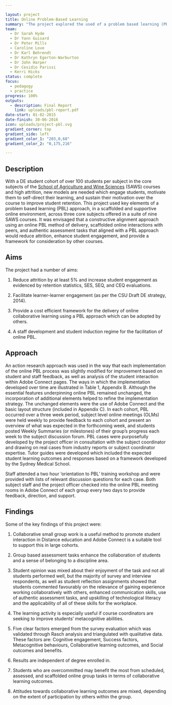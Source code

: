 ```yaml
---

layout: project
title: Online Problem-Based Learning
summary: "The project explored the used of a problem based learning (PBL) approach to improve student learning in an online environment, "
team:
  - Dr Sarah Hyde
  - Dr Yann Guisard
  - Dr Peter Mills
  - Caroline Love
  - Dr Karl Behrendt
  - Dr Kathryn Egerton-Warburton
  - Dr John Harper
  - Dr Cesidio Parissi
  - Kerri Hicks
status: complete
focus:
  - pedagogy
  - practice
progress: 100%
outputs:
  - description: Final Report
    link: uploads/pbl-report.pdf
date-start: 01-02-2015
date-finish: 30-06-2016
icon: uploads/project-pbl.svg
gradient_corner: top
gradient_side: left
gradient_color_1: "203,0,68"
gradient_color_2: "0,175,216"

---
```


## Description

With a DE student cohort of over 100 students per subject in the core subjects of the [School of Agriculture and Wine Sciences](https://science.csu.edu.au/schools/agriculture-wine) (SAWS) courses and high attrition, new models are needed which engage students, motivate them to self-direct their learning, and sustain their motivation over the course to improve student retention. This project used key elements of a problem based learning (PBL) approach, in a scaffolded and supportive online environment, across three core subjects offered in a suite of nine SAWS courses. It was envisaged that a constructive alignment approach using an online PBL method of delivery, scaffolded online interactions with peers, and authentic assessment tasks that aligned with a PBL approach would reduce attrition, enhance student engagement, and provide a framework for consideration by other courses.

## Aims

The project had a number of aims:

1. Reduce attrition by at least 5% and increase student engagement as evidenced by retention statistics, SES, SEQ, and CEQ evaluations.
2. Facilitate learner-learner engagement (as per the CSU Draft DE strategy, 2014).
3. Provide a cost efficient framework for the delivery of online collaborative learning using a PBL approach which can be adopted by others.
4. A staff development and student induction regime for the facilitation of online PBL.

## Approach

An action research approach was used in the way that each implementation of the online PBL process was slightly modified for improvement based on student and staff feedback, as well as analysis of the student interaction within Adobe Connect pages. The ways in which the implementation developed over time are illustrated in Table 1, Appendix B. Although the essential features underpinning online PBL remained unchanged, the incorporation of additional elements helped to refine the implementation strategy. The unchanged elements were the use of Adobe Connect and the basic layout structure (included in Appendix C). In each cohort, PBL occurred over a three week period, subject level online meetings (OLMs) were held weekly to provide feedback to each cohort and present an overview of what was expected in the forthcoming week, and students posted Weekly Summaries (or milestones) of their group’s progress each week to the subject discussion forum.PBL cases were purposefully developed by the project officer in consultation with the subject coordinator and drawing on real cases from industry reports or subject coordinator expertise. Tutor guides were developed which included the expected student learning outcomes and responses based on a framework developed by the Sydney Medical School.Staff attended a two hour ‘orientation to PBL’ training workshop and were provided with lists of relevant discussion questions for each case.Both subject staff and the project officer checked into the online PBL meeting rooms in Adobe Connect of each group every two days to provide feedback, direction, and support.


## Findings

Some of the key findings of this project were:

1. Collaborative small group work is a useful method to promote student interaction in Distance education and Adobe Connect is a suitable tool to support this in large cohorts.
2. Group based assessment tasks enhance the collaboration of students and a sense of belonging to a discipline area.
3. Student opinion was mixed about their enjoyment of the task and not all students performed well, but the majority of survey and interview respondents, as well as student reflection assignments showed that students commented favourably on the relevance of gaining experience working collaboratively with others, enhanced communication skills, use of authentic assessment tasks, and upskilling of technological literacy and the applicability of all of these skills for the workplace.
4. The learning activity is especially useful if course coordinators are seeking to improve students’ metacognitive abilities.
5. Five clear factors emerged from the survey evaluation which was validated through Rasch analysis and triangulated with qualitative data. These factors are: Cognitive engagement, Success factors, Metacognitive behaviours, Collaborative learning outcomes, and Social outcomes and benefits.
6. Results are independent of degree enrolled in.
7. Students who are overcommitted may benefit the most from scheduled, assessed, and scaffolded online group tasks in terms of collaborative learning outcomes.
8. Attitudes towards collaborative learning outcomes are mixed, depending on the extent of participation by others within the group.
